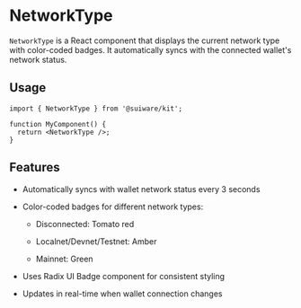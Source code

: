 # NetworkType

`NetworkType` is a React component that displays the current network type with color-coded badges. It automatically syncs with the connected wallet's network status.

## Usage

```tsx
import { NetworkType } from '@suiware/kit';

function MyComponent() {
  return <NetworkType />;
}
```

## Features

- Automatically syncs with wallet network status every 3 seconds

- Color-coded badges for different network types:

  - Disconnected: Tomato red

  - Localnet/Devnet/Testnet: Amber

  - Mainnet: Green

- Uses Radix UI Badge component for consistent styling

- Updates in real-time when wallet connection changes
